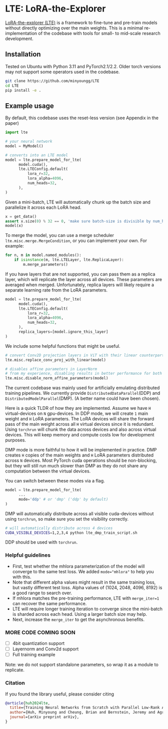 # LTE: LoRA-the-Explorer

<a href="https://minyoungg.github.io/lte/">LoRA-the-explorer (LTE)</a> is a framework to fine-tune and pre-train models without directly optimizing over the main weights.
This is a minimal re-implementation of the codebase with tools for small- to mid-scale research development.


## Installation
Tested on Ubuntu with Python 3.11 and PyTorch2.1/2.2. Older torch versions may not support some operators used in the codebase.

```bash
git clone https://github.com/minyoungg/LTE
cd LTE
pip install -e .
```

## Example usage
By default, this codebase uses the reset-less version (see Appendix in the paper)

```python
import lte

# your neural network
model = MyModel()

# converts into an LTE model
model = lte.prepare_model_for_lte(
      model.cuda(),
      lte.LTEConfig.default(
          lora_r=32,
          lora_alpha=4096,
          num_heads=32,
      ),
)
```

Given a mini-batch, LTE will automatically chunk up the batch size and parallelize it across each LoRA head.

```python
x = get_data()
assert x.size(0) % 32 == 0, 'make sure batch-size is divisible by num_heads'
model(x)
```

To merge the model, you can use a merge scheduler `lte.misc.merge.MergeCondition`, or you can implement your own. For example:

```python
for n, m in model.named_modules():
    if isinstance(m, lte.LTELayer, lte.ReplicaLayer):
        m.merge_parameters()
```

If you have layers that are not supported, you can pass them as a replica layer, which will replicate the layer across all devices. These parameters are averaged when merged. Unfortunately, replica layers will likely require a separate learning rate from the LoRA parameters.

```python
model = lte.prepare_model_for_lte(
      model.cuda(),
      lte.LTEConfig.default(
          lora_r=32,
          lora_alpha=4096,
          num_heads=32,
      ),
      replica_layers=[model.ignore_this_layer]
)
```

We include some helpful functions that might be useful.

```python
# convert Conv2D projection layers in ViT with their linear counterparts
lte.misc.replace_conv_proj_with_linear(model)

# disables affine parameters in LayerNorm
# from my experience, disabling results in better performance for both LTE and standard training
lte.misc.disable_norm_affine_parameters(model)
```

The current codebase was mainly used for artificially emulating distributed training pipelines.
We currently provide `DistributedDataParallel`(DDP) and `DistributedModelParallel`(DMP). (A better name could have been chosen).

Here is a quick TLDR of how they are implemented.
Assume we have `H` virtual-devices on `N` gpu-devices. In DDP mode, we will create `1` main weight and `H` LoRA parameters. 
The LoRA devices will share the forward pass of the main weight across all `H` virtual devices since it is redundant.
Using `torchrun` will chunk the data across devices and also across virtual devices.
This will keep memory and compute costs low for development purposes. 

DMP mode is more faithful to how it will be implemented in practice. DMP creates `H` copies of the main weights and `H` LoRA parameters distributed across `N` devices.
Most PyTorch cuda operations should be non-blocking, but they will still run much slower than DMP as they do not share any computation between the virtual devices.

You can switch between these modes via a flag.
```python
model = lte.prepare_model_for_lte(
      ...
      mode='ddp' # or 'dmp' ('ddp' by default)
)
```

DMP will automatically distribute across all visible cuda-devices without using `torchrun`, so make sure you set the visibility correctly.
```bash
# will automatically distribute across 4 devices
CUDA_VISIBLE_DEVICES=1,2,3,4 python lte_dmp_train_script.sh
```

DDP should be used with `torchrun`.  

### Helpful guidelines
- First, test whether the mhlora parameterization of the model will converge to the same test loss. We added `mode="mhlora"` to help you with this.
- Note that different alpha values might result in the same training loss, but vastly different test loss. Alpha values of (1024, 2048, 4096, 8192) is a good range to search over.
- If mhlora matches the pre-training performance, LTE with `merge_iter=1` can recover the same performance. 
- LTE will require longer training iteration to converge since the mini-batch is sharded across each head. Using a larger batch size may help.
- Next, increase the `merge_iter` to get the asynchronous benefits.


### MORE CODE COMING SOON 
- [ ] 4bit quantization support
- [ ] Layernorm and Conv2d support
- [ ] Full training example

Note: we do not support standalone parameters, so wrap it as a module to replicate.

### Citation
If you found the library useful, please consider citing
```bibtex
@article{huh2024lte,
  title={Training Neural Networks from Scratch with Parallel Low-Rank Adapters},
  author={Huh, Minyoung and Cheung, Brian and Bernstein, Jeremy and Agrawal, Pulkit and Isola, Phillip},
  journal={arXiv preprint arXiv},
}
```
